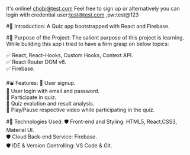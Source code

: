 It's online! chobi@test.com Feel free to sign up or alternatively you can login with credential user:test@test.com ,pw:test@123

#🚪 Introduction:
A Quiz app bootstrapped with React and Firebase.

#🎯 Purpose of the Project:
The salient purpose of this project is learning. While building this app i tried to have a firm grasp on below topics:

✅ React, React-Hooks, Custom Hooks, Context API.<br>
✅ React Router DOM v6.<br>
✅ Firebase.<br>

#⛲ Features:
🌟 User signup.<br>
🌟 User login with email and password.<br>
🌟 Participate in quiz.<br>
🌟 Quiz evalution and result analysis.<br>
🌟 Play/Pause respective video while participating in the quiz.<br>

#🧰 Technologies Used:
🛡 Front-end and Styling: HTML5, React,CSS3, Material UI.<br>
🛡 Cloud Back-end Service: Firebase.<br>
🛡 IDE & Version Controlling: VS Code & Git.<br>
